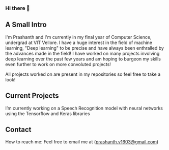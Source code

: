 ### Hi there 👋

<!--
**prashu316/prashu316** is a ✨ _special_ ✨ repository because its `README.md` (this file) appears on your GitHub profile.

Here are some ideas to get you started:

- 🔭 I’m currently working on ...
- 🌱 I’m currently learning ...
- 👯 I’m looking to collaborate on ...
- 🤔 I’m looking for help with ...
- 💬 Ask me about ...
- 📫 How to reach me: ...
- 😄 Pronouns: ...
- ⚡ Fun fact: ...
-->

## A Small Intro
I'm Prashanth and I'm currently in my final year of Computer Science, undergrad at VIT Vellore. I have a huge interest in the field of machine learning, "Deep learning" to be precise and have always been enthralled by the advances made in the field! I have worked on many projects involving deep learning over the past few years and am hoping to burgeon my skills even further to work on more convoluted projects!

All projects worked on are present in my repositories so feel free to take a look!

## Current Projects
I’m currently working on a Speech Recognition model with neural networks using the Tensorflow and Keras libraries
<!--
I'm also currently working as a part-time Data Analyst for an E-Commerce website/company.
-->
## Contact
How to reach me: Feel free to email me at (prashanth.v1603@gmail.com)
